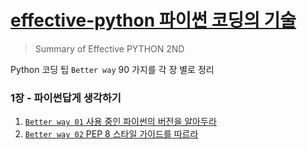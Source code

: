 # [effective-python 파이썬 코딩의 기술](https://github.com/KChanho/effective-python)
> Summary of Effective PYTHON 2ND

Python 코딩 팁 `Better way` 90 가지를 각 장 별로 정리

### 1장 - 파이썬답게 생각하기
1. [`Better way 01` 사용 중인 파이썬의 버전을 알아두라](https://github.com/KChanho/effective-python/blob/main/files/01.md)
2. [`Better way 02` PEP 8 스타일 가이드를 따르라](https://github.com/KChanho/effective-python/blob/main/files/02.md)